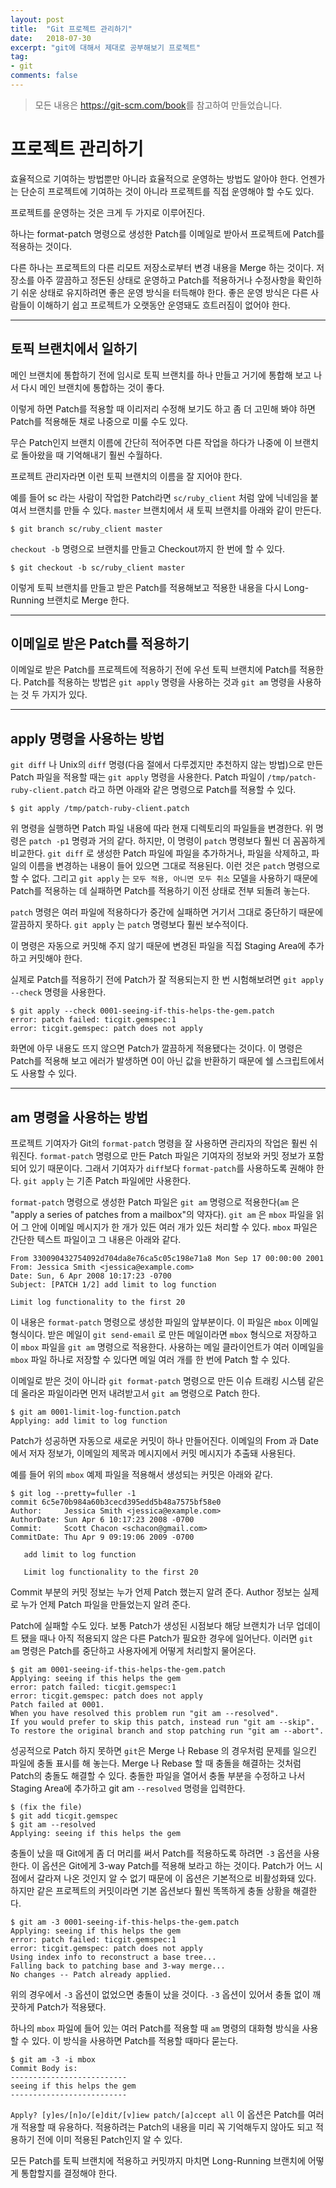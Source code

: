 ```yaml
---
layout: post
title:  "Git 프로젝트 관리하기"
date:   2018-07-30
excerpt: "git에 대해서 제대로 공부해보기 프로젝트"
tag:
- git
comments: false
---
```


> 모든 내용은 <https://git-scm.com/book>를 참고하여 만들었습니다.

**프로젝트 관리하기**
===

효율적으로 기여하는 방법뿐만 아니라 효율적으로 운영하는 방법도 알아야 한다. 언젠가는 단순히 프로젝트에 기여하는 것이 아니라 프로젝트를 직접 운영해야 할 수도 있다.

프로젝트를 운영하는 것은 크게 두 가지로 이루어진다.

하나는 format-patch 명령으로 생성한 Patch를 이메일로 받아서 프로젝트에 Patch를 적용하는 것이다.

다른 하나는 프로젝트의 다른 리모트 저장소로부터 변경 내용을 Merge 하는 것이다. 저장소를 아주 깔끔하고 정돈된 상태로 운영하고 Patch를 적용하거나 수정사항을 확인하기 쉬운 상태로 유지하려면 좋은 운영 방식을 터득해야 한다. 좋은 운영 방식은 다른 사람들이 이해하기 쉽고 프로젝트가 오랫동안 운영돼도 흐트러짐이 없어야 한다.

---

## 토픽 브랜치에서 일하기

메인 브랜치에 통합하기 전에 임시로 토픽 브랜치를 하나 만들고 거기에 통합해 보고 나서 다시 메인 브랜치에 통합하는 것이 좋다.

이렇게 하면 Patch를 적용할 때 이리저리 수정해 보기도 하고 좀 더 고민해 봐야 하면 Patch를 적용해둔 채로 나중으로 미룰 수도 있다.

무슨 Patch인지 브랜치 이름에 간단히 적어주면 다른 작업을 하다가 나중에 이 브랜치로 돌아왔을 때 기억해내기 훨씬 수월하다.

프로젝트 관리자라면 이런 토픽 브랜치의 이름을 잘 지어야 한다.

예를 들어 sc 라는 사람이 작업한 Patch라면 `sc/ruby_client` 처럼 앞에 닉네임을 붙여서 브랜치를 만들 수 있다. `master` 브랜치에서 새 토픽 브랜치를 아래와 같이 만든다.

```
$ git branch sc/ruby_client master
```

`checkout -b` 명령으로 브랜치를 만들고 Checkout까지 한 번에 할 수 있다.

```
$ git checkout -b sc/ruby_client master
```

이렇게 토픽 브랜치를 만들고 받은 Patch를 적용해보고 적용한 내용을 다시 Long-Running 브랜치로 Merge 한다.

---

## 이메일로 받은 Patch를 적용하기

이메일로 받은 Patch를 프로젝트에 적용하기 전에 우선 토픽 브랜치에 Patch를 적용한다. Patch를 적용하는 방법은 `git apply` 명령을 사용하는 것과 `git am` 명령을 사용하는 것 두 가지가 있다.

---

## apply 명령을 사용하는 방법

`git diff` 나 Unix의 `diff` 명령(다음 절에서 다루겠지만 추천하지 않는 방법)으로 만든 Patch 파일을 적용할 때는 `git apply` 명령을 사용한다. Patch 파일이 `/tmp/patch-ruby-client.patch` 라고 하면 아래와 같은 명령으로 Patch를 적용할 수 있다.

```
$ git apply /tmp/patch-ruby-client.patch
```

위 명령을 실행하면 Patch 파일 내용에 따라 현재 디렉토리의 파일들을 변경한다. 위 명령은 `patch -p1` 명령과 거의 같다. 하지만, 이 명령이 `patch` 명령보다 훨씬 더 꼼꼼하게 비교한다. `git diff` 로 생성한 Patch 파일에 파일을 추가하거나, 파일을 삭제하고, 파일의 이름을 변경하는 내용이 들어 있으면 그대로 적용된다. 이런 것은 `patch` 명령으로 할 수 없다. 그리고 `git apply` 는 `모두 적용, 아니면 모두 취소` 모델을 사용하기 때문에 Patch를 적용하는 데 실패하면 Patch를 적용하기 이전 상태로 전부 되돌려 놓는다.

`patch` 명령은 여러 파일에 적용하다가 중간에 실패하면 거기서 그대로 중단하기 때문에 깔끔하지 못하다. `git apply` 는 `patch` 명령보다 훨씬 보수적이다.

이 명령은 자동으로 커밋해 주지 않기 때문에 변경된 파일을 직접 Staging Area에 추가하고 커밋해야 한다.

실제로 Patch를 적용하기 전에 Patch가 잘 적용되는지 한 번 시험해보려면 `git apply --check` 명령을 사용한다.

```
$ git apply --check 0001-seeing-if-this-helps-the-gem.patch
error: patch failed: ticgit.gemspec:1
error: ticgit.gemspec: patch does not apply
```

화면에 아무 내용도 뜨지 않으면 Patch가 깔끔하게 적용됐다는 것이다. 이 명령은 Patch를 적용해 보고 에러가 발생하면 0이 아닌 값을 반환하기 때문에 쉘 스크립트에서도 사용할 수 있다.

---

## am 명령을 사용하는 방법

프로젝트 기여자가 Git의 `format-patch` 명령을 잘 사용하면 관리자의 작업은 훨씬 쉬워진다. `format-patch` 명령으로 만든 Patch 파일은 기여자의 정보와 커밋 정보가 포함되어 있기 때문이다. 그래서 기여자가 `diff`보다 `format-patch`를 사용하도록 권해야 한다. `git apply` 는 기존 Patch 파일에만 사용한다.

`format-patch` 명령으로 생성한 Patch 파일은 `git am` 명령으로 적용한다(`am` 은 "apply a series of patches from a mailbox"의 약자다). `git am` 은 `mbox` 파일을 읽어 그 안에 이메일 메시지가 한 개가 있든 여러 개가 있든 처리할 수 있다. `mbox` 파일은 간단한 텍스트 파일이고 그 내용은 아래와 같다.

```
From 330090432754092d704da8e76ca5c05c198e71a8 Mon Sep 17 00:00:00 2001
From: Jessica Smith <jessica@example.com>
Date: Sun, 6 Apr 2008 10:17:23 -0700
Subject: [PATCH 1/2] add limit to log function

Limit log functionality to the first 20
```

이 내용은 `format-patch` 명령으로 생성한 파일의 앞부분이다. 이 파일은 `mbox` 이메일 형식이다. 받은 메일이 `git send-email` 로 만든 메일이라면 `mbox` 형식으로 저장하고 이 `mbox` 파일을 `git am` 명령으로 적용한다. 사용하는 메일 클라이언트가 여러 이메일을 `mbox` 파일 하나로 저장할 수 있다면 메일 여러 개를 한 번에 Patch 할 수 있다.

이메일로 받은 것이 아니라 `git format-patch` 명령으로 만든 이슈 트래킹 시스템 같은데 올라온 파일이라면 먼저 내려받고서 `git am` 명령으로 Patch 한다.

```
$ git am 0001-limit-log-function.patch
Applying: add limit to log function
```

Patch가 성공하면 자동으로 새로운 커밋이 하나 만들어진다. 이메일의 From 과 Date 에서 저자 정보가, 이메일의 제목과 메시지에서 커밋 메시지가 추출돼 사용된다.

예를 들어 위의 `mbox` 예제 파일을 적용해서 생성되는 커밋은 아래와 같다.

```
$ git log --pretty=fuller -1
commit 6c5e70b984a60b3cecd395edd5b48a7575bf58e0
Author:     Jessica Smith <jessica@example.com>
AuthorDate: Sun Apr 6 10:17:23 2008 -0700
Commit:     Scott Chacon <schacon@gmail.com>
CommitDate: Thu Apr 9 09:19:06 2009 -0700

   add limit to log function

   Limit log functionality to the first 20
```

Commit 부분의 커밋 정보는 누가 언제 Patch 했는지 알려 준다. Author 정보는 실제로 누가 언제 Patch 파일을 만들었는지 알려 준다.

Patch에 실패할 수도 있다. 보통 Patch가 생성된 시점보다 해당 브랜치가 너무 업데이트 됐을 때나 아직 적용되지 않은 다른 Patch가 필요한 경우에 일어난다. 이러면 `git am` 명령은 Patch를 중단하고 사용자에게 어떻게 처리할지 물어온다.

```
$ git am 0001-seeing-if-this-helps-the-gem.patch
Applying: seeing if this helps the gem
error: patch failed: ticgit.gemspec:1
error: ticgit.gemspec: patch does not apply
Patch failed at 0001.
When you have resolved this problem run "git am --resolved".
If you would prefer to skip this patch, instead run "git am --skip".
To restore the original branch and stop patching run "git am --abort".
```

성공적으로 Patch 하지 못하면 `git`은 Merge 나 Rebase 의 경우처럼 문제를 일으킨 파일에 충돌 표시를 해 놓는다. Merge 나 Rebase 할 때 충돌을 해결하는 것처럼 Patch의 충돌도 해결할 수 있다. 충돌한 파일을 열어서 충돌 부분을 수정하고 나서 Staging Area에 추가하고 git am `--resolved` 명령을 입력한다.

```
$ (fix the file)
$ git add ticgit.gemspec
$ git am --resolved
Applying: seeing if this helps the gem
```

충돌이 났을 때 Git에게 좀 더 머리를 써서 Patch를 적용하도록 하려면 `-3` 옵션을 사용한다. 이 옵션은 Git에게 3-way Patch를 적용해 보라고 하는 것이다. Patch가 어느 시점에서 갈라져 나온 것인지 알 수 없기 때문에 이 옵션은 기본적으로 비활성화돼 있다. 하지만 같은 프로젝트의 커밋이라면 기본 옵션보다 훨씬 똑똑하게 충돌 상황을 해결한다.

```
$ git am -3 0001-seeing-if-this-helps-the-gem.patch
Applying: seeing if this helps the gem
error: patch failed: ticgit.gemspec:1
error: ticgit.gemspec: patch does not apply
Using index info to reconstruct a base tree...
Falling back to patching base and 3-way merge...
No changes -- Patch already applied.
```

위의 경우에서 `-3` 옵션이 없었으면 충돌이 났을 것이다. `-3` 옵션이 있어서 충돌 없이 깨끗하게 Patch가 적용됐다.

하나의 `mbox` 파일에 들어 있는 여러 Patch를 적용할 때 `am` 명령의 대화형 방식을 사용할 수 있다. 이 방식을 사용하면 Patch를 적용할 때마다 묻는다.

```
$ git am -3 -i mbox
Commit Body is:
--------------------------
seeing if this helps the gem
--------------------------
```

`Apply? [y]es/[n]o/[e]dit/[v]iew patch/[a]ccept all`
이 옵션은 Patch를 여러 개 적용할 때 유용하다. 적용하려는 Patch의 내용을 미리 꼭 기억해두지 않아도 되고 적용하기 전에 이미 적용된 Patch인지 알 수 있다.

모든 Patch를 토픽 브랜치에 적용하고 커밋까지 마치면 Long-Running 브랜치에 어떻게 통합할지를 결정해야 한다.